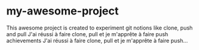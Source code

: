 # my-awesome-project
This awesome project is created to experiment git notions like clone, push and pull
J'ai réussi à faire clone, pull et je m'apprête à faire push
achievements
J'ai réussi à faire clone, pull et je m'apprête à faire push...
